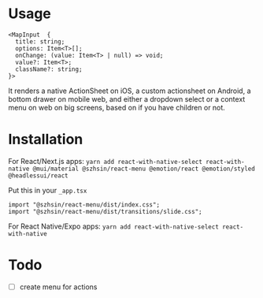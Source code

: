 # Usage

```
<MapInput  {
  title: string;
  options: Item<T>[];
  onChange: (value: Item<T> | null) => void;
  value?: Item<T>;
  className?: string;
}>
```

It renders a native ActionSheet on iOS, a custom actionsheet on Android, a bottom drawer on mobile web, and either a dropdown select or a context menu on web on big screens, based on if you have children or not.

# Installation

For React/Next.js apps:
`yarn add react-with-native-select react-with-native @mui/material @szhsin/react-menu @emotion/react @emotion/styled @headlessui/react`

Put this in your `_app.tsx`

```
import "@szhsin/react-menu/dist/index.css";
import "@szhsin/react-menu/dist/transitions/slide.css";

```

For React Native/Expo apps:
`yarn add react-with-native-select react-with-native`

# Todo

- [ ] create menu for actions
